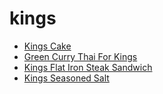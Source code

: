 # kings

 * [Kings Cake](../index/k/kings-cake-394707.json)
 * [Green Curry Thai For Kings](../index/g/green-curry-thai-for-kings.json)
 * [Kings Flat Iron Steak Sandwich](../index/k/kings-flat-iron-steak-sandwich.json)
 * [Kings Seasoned Salt](../index/k/kings-seasoned-salt.json)

